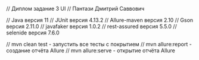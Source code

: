 // Диплом задание 3 UI
// Пантази Дмитрий Саввович

// Java версия 11
// JUnit версия 4.13.2
// Allure-maven версия 2.10
// Gson версия 2.11.0
// javafaker версия 1.0.2
// rest-assured версия 5.5.0
// selenide версия 7.6.0


// mvn clean test - запустить все тесты с покрытием
// mvn allure:report - создание отчёта Allure
// mvn allure:serve - открытие отчёта Allure
